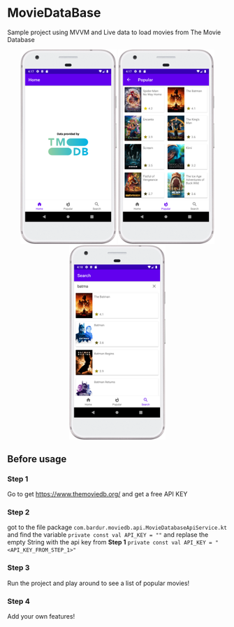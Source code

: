 # MovieDataBase
Sample project using MVVM and Live data to load movies from The Movie Database

<p align="center">
  <img src="https://github.com/bardurt/MovieDataBase/blob/master/screenshots/Screenshot_20220305_161738.png" width="220" alt="accessibility text">
  <img src="https://github.com/bardurt/MovieDataBase/blob/master/screenshots/Screenshot_20220305_161810.png" width="220" alt="accessibility text">
  <img src="https://github.com/bardurt/MovieDataBase/blob/master/screenshots/Screenshot_20220305_161837.png" width="220" alt="accessibility text">
</p>


## Before usage

### Step 1
Go to get https://www.themoviedb.org/ and get a free API KEY

### Step 2
got to the file package ```com.bardur.moviedb.api.MovieDatabaseApiService.kt``` and find the variable ```private const val API_KEY = ""``` and replase the empty String with the api key from <b>Step 1</b> ``` private const val API_KEY = "<API_KEY_FROM_STEP_1>" ```


### Step 3
Run the project and play around to see a list of popular movies!

### Step 4
Add your own features!
